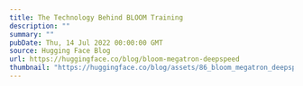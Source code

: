 ```yaml
---
title: The Technology Behind BLOOM Training
description: ""
summary: ""
pubDate: Thu, 14 Jul 2022 00:00:00 GMT
source: Hugging Face Blog
url: https://huggingface.co/blog/bloom-megatron-deepspeed
thumbnail: "https://huggingface.co/blog/assets/86_bloom_megatron_deepspeed/thumbnail.png"
---
```


